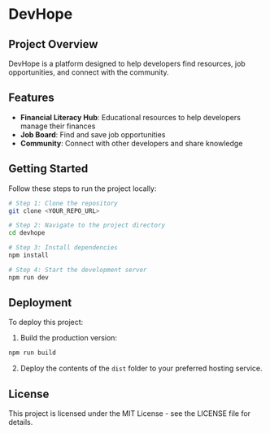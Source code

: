 
# DevHope

## Project Overview

DevHope is a platform designed to help developers find resources, job opportunities, and connect with the community.

## Features

- **Financial Literacy Hub**: Educational resources to help developers manage their finances
- **Job Board**: Find and save job opportunities
- **Community**: Connect with other developers and share knowledge

## Getting Started

Follow these steps to run the project locally:

```sh
# Step 1: Clone the repository
git clone <YOUR_REPO_URL>

# Step 2: Navigate to the project directory
cd devhope

# Step 3: Install dependencies
npm install

# Step 4: Start the development server
npm run dev
```

## Deployment

To deploy this project:

1. Build the production version:
```sh
npm run build
```

2. Deploy the contents of the `dist` folder to your preferred hosting service.

## License

This project is licensed under the MIT License - see the LICENSE file for details.
